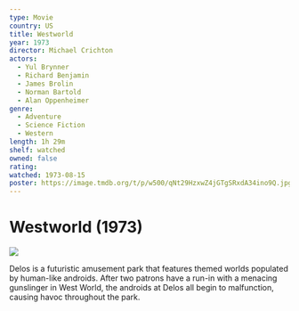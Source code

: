 ```yaml
---
type: Movie
country: US
title: Westworld
year: 1973
director: Michael Crichton
actors:
  - Yul Brynner
  - Richard Benjamin
  - James Brolin
  - Norman Bartold
  - Alan Oppenheimer
genre:
  - Adventure
  - Science Fiction
  - Western
length: 1h 29m
shelf: watched
owned: false
rating:
watched: 1973-08-15
poster: https://image.tmdb.org/t/p/w500/qNt29HzxwZ4jGTgSRxdA34ino9Q.jpg
---
```


# Westworld (1973)

![](https://image.tmdb.org/t/p/w500/qNt29HzxwZ4jGTgSRxdA34ino9Q.jpg)

Delos is a futuristic amusement park that features themed worlds populated by human-like androids. After two patrons have a run-in with a menacing gunslinger in West World, the androids at Delos all begin to malfunction, causing havoc throughout the park.